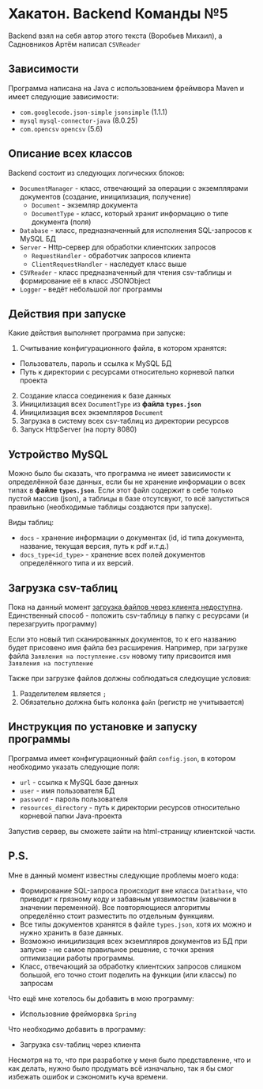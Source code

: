 Хакатон. Backend Команды №5
==================

Backend взял на себя автор этого текста (Воробьев Михаил), а Садновников Артём написал `CSVReader`

Зависимости
-----------

Программа написана на Java с использованием фреймвора Maven и имеет следующие зависимости:
* `com.googlecode.json-simple` `jsonsimple` (1.1.1)
* `mysql` `mysql-connector-java` (8.0.25)
* `com.opencsv` `opencsv` (5.6)


Описание всех классов
---------------------

Backend состоит из следующих логических блоков:
* `DocumentManager` - класс, отвечающий за операции с экземплярами документов (создание, иницилизация, получение)
  * `Document` - экземляр документа
  * `DocumentType` - класс, который хранит информацию о типе документа (поля)
* `Database` - класс, предназначенный для исполнения SQL-запросов к MySQL БД
* `Server` - Http-сервер для обработки клиентских запросов
  * `RequestHandler` - обработчик запросов клиента
  * `ClientRequestHandler` - наследует класс выше
* `CSVReader` - класс предназначенный для чтения csv-таблицы и формирование её в класс JSONObject
* `Logger` - ведёт небольшой лог программы

Действия при запуске
--------------------

Какие действия выполняет программа при запуске:
1. Считывание конфигурационного файла, в котором хранятся:
  * Пользователь, пароль и ссылка к MySQL БД
  * Путь к директории с ресурсами относительно корневой папки проекта
2. Создание класса соединения к базе данных
3. Иницилизация всех `DocumentType` из <b>файла `types.json`</b>
3. Иницилизация всех экземпляров `Document`
4. Загрузка в систему всех csv-таблиц из директории ресурсов
5. Запуск HttpServer (на порту 8080)

Устройство MySQL
--------
Можно было бы сказать, что программа не имеет зависимости к определённой базе данных, если бы не хранение информации о всех типах в <b>файле `types.json`</b>. Если этот файл содержит в себе только пустой массив (json), а таблицы в базе отсутсвуют, то всё запуститься правильно (необходимые таблицы создаются при запуске).

Виды таблиц:
* `docs` - хранение информации о документах (id, id типа документа, название, текущая версия, путь к pdf и.т.д.)
* `docs_type<id_type>` - хранение всех полей документов определённого типа и их версий.

Загрузка csv-таблиц
-------------------
Пока на данный момент <u>загрузка файлов через клиента недоступна</u>. Единственный способ - положить csv-таблицу в папку с ресурсами (и перезагруить программу)

Если это новый тип сканированных документов, то к его названию будет присовено имя файла без расширения. 
Например, при загрузке файла `Заявления на поступление.csv` новому типу присвоится имя `Заявления на поступление`

Также при загрузке файлов должны соблюдаться следюущие условия:
1. Разделителем является `;`
2. Обязательно должна быть колонка `файл` (регистр не учитывается)


Инструкция по установке и запуску программы
-------------------------------------------
Программа имеет конфигурационный файл `config.json`, в котором необходимо указать следующие поля:
* `url` - ссылка к MySQL базе данных
* `user` - имя пользователя БД
* `password` - пароль пользователя
* `resources_directory` - путь к директории ресурсов относительно корневой папки Java-проекта

Запустив сервер, вы сможете зайти на html-страницу клиентской части.

P.S.
--

Мне в данный момент известны следующие проблемы моего кода:
* Формирование SQL-запроса происходит вне класса `Datatbase`, что приводит к грязному коду и забавным уязвимостям (кавычки в значении переменной). Все повторяющиеся алгоритмы определённо стоит разместить по отдельным функциям.
* Все типы документов хранятся в файле `types.json`, хотя их можно и нужно хранить в базе данных.
* Возможно иницилизация всех экземпляров документов из БД при запуске - не самое правильное решение, с точки зрения оптимизации работы программы.
* Класс, отвечающий за обработку клиентских запросов слишком большой, его точно стоит поделить на функции (или классы) по запросам

Что ещё мне хотелось бы добавить в мою программу:
* Использовние фрейморвка `Spring`

Что необходимо добавить в программу:
* Загрузка csv-таблиц через клиента

Несмотря на то, что при разработке у меня было представление, что и как делать, нужно было продумать всё изначально, так я бы смог избежать ошибок и сэкономить куча времени.

